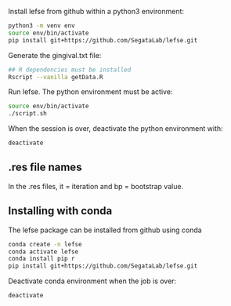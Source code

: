 
Install lefse from github within a python3 environment:

```bash
python3 -m venv env
source env/bin/activate
pip install git+https://github.com/SegataLab/lefse.git
```
Generate the gingival.txt file:

```bash
## R dependencies must be installed
Rscript --vanilla getData.R
```

Run lefse. The python environment must be active:

```bash
source env/bin/activate
./script.sh
```

When the session is over, deactivate the python environment with:

```bash
deactivate
```

## .res file names

In the .res files, it = iteration and bp = bootstrap value.

## Installing with conda

The lefse package can be installed from github using conda

```bash
conda create -n lefse
conda activate lefse
conda install pip r
pip install git+https://github.com/SegataLab/lefse.git
```
Deactivate conda environment when the job is over:

```bash
deactivate
```

